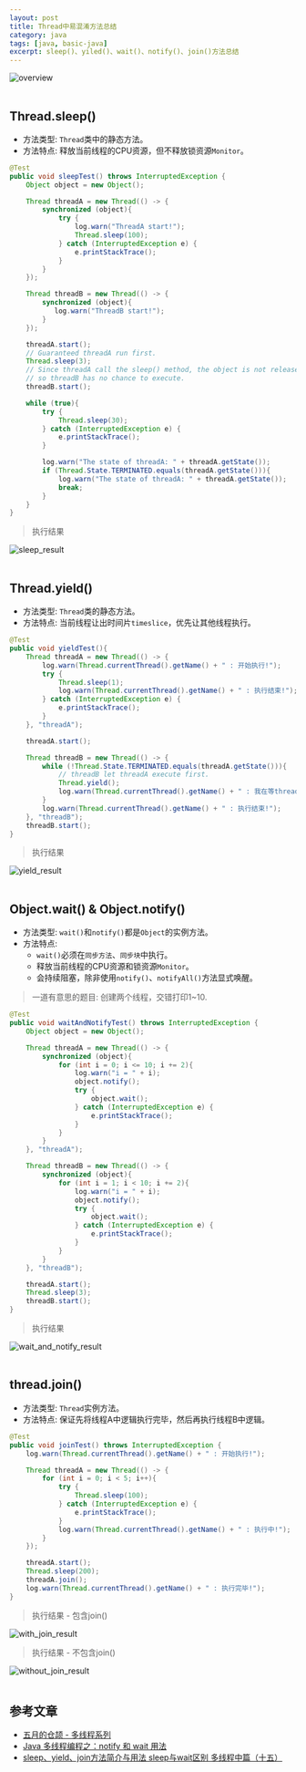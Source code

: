 ```yaml
---
layout: post
title: Thread中易混淆方法总结
category: java
tags: [java, basic-java]
excerpt: sleep()、yiled()、wait()、notify()、join()方法总结
---
```

![overview](http://px8rn4o1y.bkt.clouddn.com/thread_confused_methods.png)
<br>
<br>
## Thread.sleep()  

- 方法类型: `Thread`类中的静态方法。
- 方法特点: 释放当前线程的CPU资源，但不释放锁资源`Monitor`。

```java
@Test
public void sleepTest() throws InterruptedException {
    Object object = new Object();

    Thread threadA = new Thread(() -> {
        synchronized (object){
            try {
                log.warn("ThreadA start!");
                Thread.sleep(100);
            } catch (InterruptedException e) {
                e.printStackTrace();
            }
        }
    });

    Thread threadB = new Thread(() -> {
        synchronized (object){
           log.warn("ThreadB start!");
        }
    });

    threadA.start();
    // Guaranteed threadA run first.
    Thread.sleep(3);
    // Since threadA call the sleep() method, the object is not released,  
    // so threadB has no chance to execute.
    threadB.start();

    while (true){
        try {
            Thread.sleep(30);
        } catch (InterruptedException e) {
            e.printStackTrace();
        }

        log.warn("The state of threadA: " + threadA.getState());
        if (Thread.State.TERMINATED.equals(threadA.getState())){
            log.warn("The state of threadA: " + threadA.getState());
            break;
        }
    }
}
```

> 执行结果  

![sleep_result](http://px8rn4o1y.bkt.clouddn.com/sleep_result.png)
<br>
<br>

## Thread.yield()  
- 方法类型: `Thread`类的静态方法。
- 方法特点: 当前线程让出时间片`timeslice`，优先让其他线程执行。

```java
@Test
public void yieldTest(){
    Thread threadA = new Thread(() -> {
        log.warn(Thread.currentThread().getName() + " : 开始执行!");
        try {
            Thread.sleep(1);
            log.warn(Thread.currentThread().getName() + " : 执行结束!");
        } catch (InterruptedException e) {
            e.printStackTrace();
        }
    }, "threadA");

    threadA.start();

    Thread threadB = new Thread(() -> {
        while (!Thread.State.TERMINATED.equals(threadA.getState())){
            // threadB let threadA execute first.
            Thread.yield();
            log.warn(Thread.currentThread().getName() + " : 我在等threadA执行结束!");
        }
        log.warn(Thread.currentThread().getName() + " : 执行结束!");
    }, "threadB");
    threadB.start();
}
```
> 执行结果  
  
![yield_result](http://px8rn4o1y.bkt.clouddn.com/yield_result.png)
<br>
<br>
## Object.wait() & Object.notify()  
- 方法类型: `wait()`和`notify()`都是`Object`的实例方法。
- 方法特点: 
    - `wait()`必须在`同步方法`、`同步块`中执行。
    - 释放当前线程的CPU资源和锁资源`Monitor`。
    - 会持续阻塞，除非使用`notify()`、`notifyAll()`方法显式唤醒。  

> 一道有意思的题目: 创建两个线程，交错打印1~10.  


```java
@Test
public void waitAndNotifyTest() throws InterruptedException {
    Object object = new Object();

    Thread threadA = new Thread(() -> {
        synchronized (object){
            for (int i = 0; i <= 10; i += 2){
                log.warn("i = " + i);
                object.notify();
                try {
                    object.wait();
                } catch (InterruptedException e) {
                    e.printStackTrace();
                }
            }
        }
    }, "threadA");

    Thread threadB = new Thread(() -> {
        synchronized (object){
            for (int i = 1; i < 10; i += 2){
                log.warn("i = " + i);
                object.notify();
                try {
                    object.wait();
                } catch (InterruptedException e) {
                    e.printStackTrace();
                }
            }
        }
    }, "threadB");

    threadA.start();
    Thread.sleep(3);
    threadB.start();
}
```

> 执行结果  
  
![wait_and_notify_result](http://px8rn4o1y.bkt.clouddn.com/wait_and_notify_result.png)
<br>
<br>

## thread.join()  
- 方法类型: `Thread`实例方法。
- 方法特点: 保证先将线程A中逻辑执行完毕，然后再执行线程B中逻辑。


```java
@Test
public void joinTest() throws InterruptedException {
    log.warn(Thread.currentThread().getName() + " : 开始执行!");

    Thread threadA = new Thread(() -> {
        for (int i = 0; i < 5; i++){
            try {
                Thread.sleep(100);
            } catch (InterruptedException e) {
                e.printStackTrace();
            }
            log.warn(Thread.currentThread().getName() + " : 执行中!");
        }
    });

    threadA.start();
    Thread.sleep(200);
    threadA.join();
    log.warn(Thread.currentThread().getName() + " : 执行完毕!");
}
```

> 执行结果 - 包含join()  

![with_join_result](http://px8rn4o1y.bkt.clouddn.com/with_join_result.png)

> 执行结果 - 不包含join()  
  
![without_join_result](http://px8rn4o1y.bkt.clouddn.com/without_join_result.png)
<br>
<br>
## 参考文章
- [五月的仓颉 - 多线程系列](https://www.cnblogs.com/xrq730/category/733883.html)
- [Java 多线程编程之：notify 和 wait 用法](https://segmentfault.com/a/1190000018096174#articleHeader0)
- [sleep、yield、join方法简介与用法 sleep与wait区别 多线程中篇（十五）](https://www.cnblogs.com/noteless/p/10443446.html)